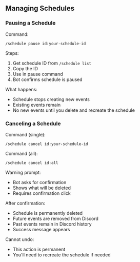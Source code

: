 ## Managing Schedules

### Pausing a Schedule

Command:
```
/schedule pause id:your-schedule-id
```

Steps:
1. Get schedule ID from `/schedule list`
2. Copy the ID
3. Use in pause command
4. Bot confirms schedule is paused

What happens:
- Schedule stops creating new events
- Existing events remain
- No new events until you delete and recreate the schedule

### Canceling a Schedule

Command (single):
```
/schedule cancel id:your-schedule-id
```

Command (all):
```
/schedule cancel id:all
```

Warning prompt:
- Bot asks for confirmation
- Shows what will be deleted
- Requires confirmation click

After confirmation:
- Schedule is permanently deleted
- Future events are removed from Discord
- Past events remain in Discord history
- Success message appears

Cannot undo:
- This action is permanent
- You'll need to recreate the schedule if needed
